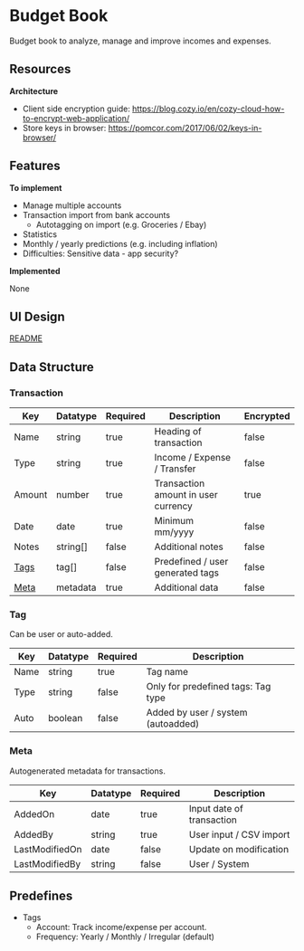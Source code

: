 # Budget Book

Budget book to analyze, manage and improve incomes and expenses.

## Resources

**Architecture**

- Client side encryption guide: https://blog.cozy.io/en/cozy-cloud-how-to-encrypt-web-application/
- Store keys in browser: https://pomcor.com/2017/06/02/keys-in-browser/

## Features

**To implement**

-   Manage multiple accounts
-   Transaction import from bank accounts
    -   Autotagging on import (e.g. Groceries / Ebay)
-   Statistics
-   Monthly / yearly predictions (e.g. including inflation)
-   Difficulties: Sensitive data - app security?

**Implemented**

None

## UI Design

[README](design/README.md)

## Data Structure

### Transaction

| Key           | Datatype | Required | Description                         | Encrypted |
| ------------- | -------- | -------- | ----------------------------------- | --------- |
| Name          | string   | true     | Heading of transaction              | false     |
| Type          | string   | true     | Income / Expense / Transfer         | false     |
| Amount        | number   | true     | Transaction amount in user currency | true      |
| Date          | date     | true     | Minimum mm/yyyy                     | false     |
| Notes         | string[] | false    | Additional notes                    | false     |
| [Tags](#tag)  | tag[]    | false    | Predefined / user generated tags    | false     |
| [Meta](#meta) | metadata | true     | Additional data                     | false     |

### Tag

Can be user or auto-added.

| Key  | Datatype | Required | Description                        |
| ---- | -------- | -------- | ---------------------------------- |
| Name | string   | true     | Tag name                           |
| Type | string   | false    | Only for predefined tags: Tag type |
| Auto | boolean  | false    | Added by user / system (autoadded) |

### Meta

Autogenerated metadata for transactions.

| Key            | Datatype | Required | Description               |
| -------------- | -------- | -------- | ------------------------- |
| AddedOn        | date     | true     | Input date of transaction |
| AddedBy        | string   | true     | User input / CSV import   |
| LastModifiedOn | date     | false    | Update on modification    |
| LastModifiedBy | string   | false    | User / System             |

## Predefines

-   Tags
    -   Account: Track income/expense per account.
    -   Frequency: Yearly / Monthly / Irregular (default)
